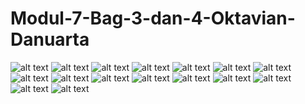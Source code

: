 # Modul-7-Bag-3-dan-4-Oktavian-Danuarta
![alt text](https://github.com/Danuoke/Modul-7-Bag-3-dan-4-Oktavian-Danuarta/blob/master/Hasil%20bag%203%20dan%204/Screenshot%20(146).png)
![alt text](https://github.com/Danuoke/Modul-7-Bag-3-dan-4-Oktavian-Danuarta/blob/master/Hasil%20bag%203%20dan%204/Screenshot%20(147).png)
![alt text](https://github.com/Danuoke/Modul-7-Bag-3-dan-4-Oktavian-Danuarta/blob/master/Hasil%20bag%203%20dan%204/Screenshot%20(148).png)
![alt text](https://github.com/Danuoke/Modul-7-Bag-3-dan-4-Oktavian-Danuarta/blob/master/Hasil%20bag%203%20dan%204/Screenshot%20(149).png)
![alt text](https://github.com/Danuoke/Modul-7-Bag-3-dan-4-Oktavian-Danuarta/blob/master/Hasil%20bag%203%20dan%204/Screenshot%20(150).png)
![alt text](https://github.com/Danuoke/Modul-7-Bag-3-dan-4-Oktavian-Danuarta/blob/master/Hasil%20bag%203%20dan%204/Screenshot%20(151).png)
![alt text](https://github.com/Danuoke/Modul-7-Bag-3-dan-4-Oktavian-Danuarta/blob/master/Hasil%20bag%203%20dan%204/Screenshot%20(152).png)
![alt text](https://github.com/Danuoke/Modul-7-Bag-3-dan-4-Oktavian-Danuarta/blob/master/Hasil%20bag%203%20dan%204/Screenshot%20(153).png)
![alt text](https://github.com/Danuoke/Modul-7-Bag-3-dan-4-Oktavian-Danuarta/blob/master/Hasil%20bag%203%20dan%204/Screenshot%20(154).png)
![alt text](https://github.com/Danuoke/Modul-7-Bag-3-dan-4-Oktavian-Danuarta/blob/master/Hasil%20bag%203%20dan%204/Screenshot%20(155).png)
![alt text](https://github.com/Danuoke/Modul-7-Bag-3-dan-4-Oktavian-Danuarta/blob/master/Hasil%20bag%203%20dan%204/Screenshot%20(156).png)
![alt text](https://github.com/Danuoke/Modul-7-Bag-3-dan-4-Oktavian-Danuarta/blob/master/Hasil%20bag%203%20dan%204/Screenshot%20(157).png)
![alt text](https://github.com/Danuoke/Modul-7-Bag-3-dan-4-Oktavian-Danuarta/blob/master/Hasil%20bag%203%20dan%204/Screenshot%20(158).png)
![alt text](https://github.com/Danuoke/Modul-7-Bag-3-dan-4-Oktavian-Danuarta/blob/master/Hasil%20bag%203%20dan%204/Screenshot%20(159).png)
![alt text](https://github.com/Danuoke/Modul-7-Bag-3-dan-4-Oktavian-Danuarta/blob/master/Hasil%20bag%203%20dan%204/Screenshot%20(161).png)
![alt text](https://github.com/Danuoke/Modul-7-Bag-3-dan-4-Oktavian-Danuarta/blob/master/Hasil%20bag%203%20dan%204/Screenshot%20(162).png)
